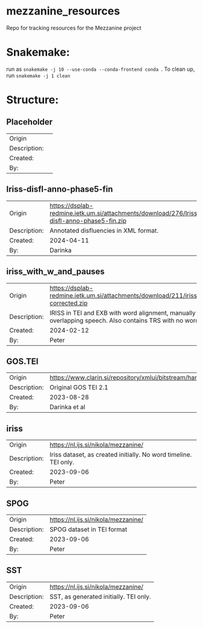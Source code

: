 # mezzanine_resources
Repo for tracking resources for the Mezzanine project


# Snakemake:
run as `snakemake -j 10 --use-conda --conda-frontend conda `.
To clean up, run `snakemake -j 1 clean `
# Structure:
## Placeholder
|              |     |
| ------------ | --- |
| Origin       |     |
| Description: |     |
| Created:     |     |
| By:          |     |

## Iriss-disfl-anno-phase5-fin
|              |                                                                                            |
| ------------ | ------------------------------------------------------------------------------------------ |
| Origin       | https://dsplab-redmine.ietk.um.si/attachments/download/276/Iriss-disfl-anno-phase5-fin.zip |
| Description: | Annotated disfluencies in XML format.                                                      |
| Created:     | 2024-04-11                                                                                 |
| By:          | Darinka                                                                                    |

## iriss_with_w_and_pauses
|              |                                                                                                                                |
| ------------ | ------------------------------------------------------------------------------------------------------------------------------ |
| Origin       | https://dsplab-redmine.ietk.um.si/attachments/download/211/iriss_with_w_and_pauses-corrected.zip                               |
| Description: | IRISS in TEI and EXB with word alignment, manually corrected for overlapping speech. Also contains TRS with no word alignment. |
| Created:     | 2024-02-12                                                                                                                     |
| By:          | Peter                                                                                                                          |

## GOS.TEI
|              |                                                                                |
| ------------ | ------------------------------------------------------------------------------ |
| Origin       | https://www.clarin.si/repository/xmlui/bitstream/handle/11356/1863/Gos.TEI.zip |
| Description: | Original GOS TEI 2.1                                                           |
| Created:     | 2023-08-28                                                                     |
| By:          | Darinka et al                                                                  |


## iriss
|              |                                                                  |
| ------------ | ---------------------------------------------------------------- |
| Origin       | https://nl.ijs.si/nikola/mezzanine/                              |
| Description: | Iriss dataset, as created initially. No word timeline. TEI only. |
| Created:     | 2023-09-06                                                       |
| By:          | Peter                                                            |

## SPOG
|              |                                     |
| ------------ | ----------------------------------- |
| Origin       | https://nl.ijs.si/nikola/mezzanine/ |
| Description: | SPOG dataset in TEI format          |
| Created:     | 2023-09-06                          |
| By:          | Peter                               |

## SST
|              |                                        |
| ------------ | -------------------------------------- |
| Origin       | https://nl.ijs.si/nikola/mezzanine/    |
| Description: | SST, as generated initially. TEI only. |
| Created:     | 2023-09-06                             |
| By:          | Peter                                  |